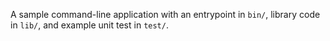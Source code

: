 A sample command-line application with an entrypoint in `bin/`, library code
in `lib/`, and example unit test in `test/`.





